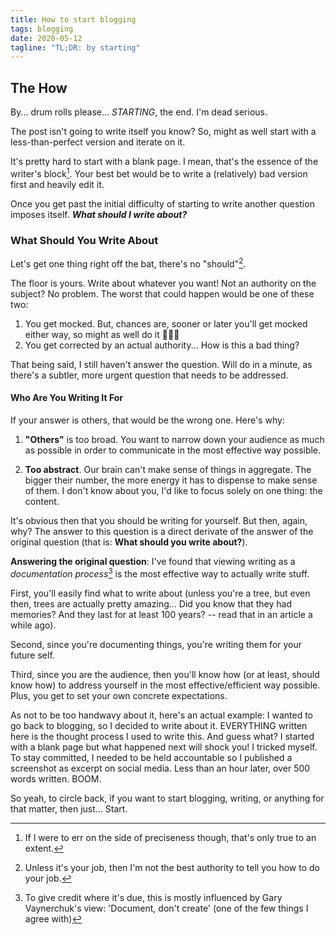 ```yaml
---
title: How to start blogging
tags: blogging
date: 2020-05-12
tagline: "TL;DR: by starting"
---
```


## The How

By... drum rolls please... _STARTING_, the end. I'm dead serious.

The post isn't going to write itself you know? So, might as well start with a less-than-perfect version and iterate on it.

It's pretty hard to start with a blank page. I mean, that's the essence of the writer's block[^1]. Your best bet would be to write a (relatively) bad version first and heavily edit it.

Once you get past the initial difficulty of starting to write another question imposes itself. **_What should I write about?_**

### What Should You Write About

Let's get one thing right off the bat, there's no "should"[^2].

The floor is yours. Write about whatever you want! Not an authority on the subject? No problem. The worst that could happen would be one of these two:

1. You get mocked. But, chances are, sooner or later you'll get mocked either way, so might as well do it 🤷🏻‍♂️
2. You get corrected by an actual authority... How is this a bad thing?

That being said, I still haven't answer the question. Will do in a minute, as there's a subtler, more urgent question that needs to be addressed.

#### Who Are You Writing It For

If your answer is others, that would be the wrong one. Here's why:

1. **"Others"** is too broad. You want to narrow down your audience as much as possible in order to communicate in the most effective way possible.

2. **Too abstract**. Our brain can't make sense of things in aggregate. The bigger their number, the more energy it has to dispense to make sense of them. I don't know about you, I'd like to focus solely on one thing: the content.

It's obvious then that you should be writing for yourself. But then, again, why? The answer to this question is a direct derivate of the answer of the original question (that is: **What should you write about?**).

**Answering the original question**: I've found that viewing writing as a _documentation process_[^3] is the most effective way to actually write stuff.

First, you'll easily find what to write about (unless you're a tree, but even then, trees are actually pretty amazing... Did you know that they had memories? And they last for at least 100 years? -- read that in an article a while ago).

Second, since you're documenting things, you're writing them for your future self.

Third, since you are the audience, then you'll know how (or at least, should know how) to address yourself in the most effective/efficient way possible. Plus, you get to set your own concrete expectations.

As not to be too handwavy about it, here's an actual example: I wanted to go back to blogging, so I decided to write about it. EVERYTHING written here is the thought process I used to write this. And guess what? I started with a blank page but what happened next will shock you! I tricked myself. To stay committed, I needed to be held accountable so I published a screenshot as excerpt on social media. Less than an hour later, over 500 words written. BOOM.

So yeah, to circle back, if you want to start blogging, writing, or anything for that matter, then just... Start.

[^1]: If I were to err on the side of preciseness though, that's only true to an extent.
[^2]: Unless it's your job, then I'm not the best authority to tell you how to do your job.
[^3]: To give credit where it's due, this is mostly influenced by Gary Vaynerchuk's view: 'Document, don't create' (one of the few things I agree with)
